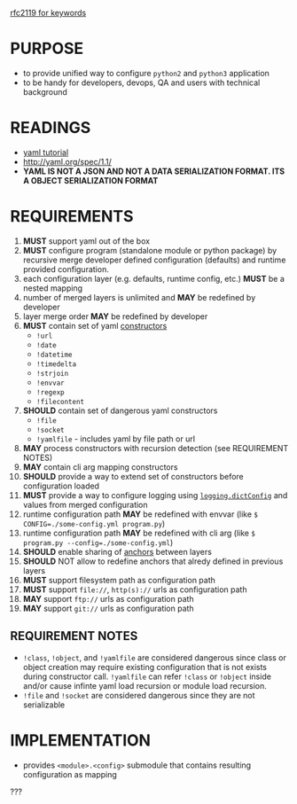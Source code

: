 [rfc2119 for keywords ](https://www.ietf.org/rfc/rfc2119.txt)

# PURPOSE
* to provide unified way to configure `python2` and `python3` application
* to be handy for developers, devops, QA and users with technical background

# READINGS
* [yaml tutorial](https://pyyaml.org/wiki/PyYAMLDocumentation#tutorial)
* http://yaml.org/spec/1.1/
* **YAML IS NOT A JSON AND NOT A DATA SERIALIZATION FORMAT. ITS A OBJECT SERIALIZATION FORMAT**

# REQUIREMENTS
 1. **MUST** support yaml out of the box
 1. **MUST** configure program (standalone module or python package) by recursive merge developer defined configuration (defaults) and runtime provided configuration.
 1. each configuration layer (e.g. defaults, runtime config, etc.) **MUST** be a nested mapping
 1. number of merged layers is unlimited and **MAY** be redefined by developer
 1. layer merge order **MAY** be redefined by developer
 1. **MUST** contain set of yaml [constructors](https://pyyaml.org/wiki/PyYAMLDocumentation#constructors-representers-resolvers)
    * `!url` 
    * `!date`
    * `!datetime` 
    * `!timedelta`
    * `!strjoin`
    * `!envvar` 
    * `!regexp`
    * `!filecontent`
 1. **SHOULD** contain set of dangerous yaml constructors
    * `!file`
    * `!socket`
    * `!yamlfile` - includes yaml by file path or url
 1. **MAY** process constructors with recursion detection (see REQUIREMENT NOTES)
 1. **MAY** contain cli arg mapping constructors
 1. **SHOULD** provide a way to extend set of constructors before configuration loaded
 1. **MUST** provide a way to configure logging using [`logging.dictConfig`](https://docs.python.org/3/library/logging.config.html?highlight=dictconfig) and values from merged configuration
 1. runtime configuration path **MAY** be redefined with envvar (like `$ CONFIG=./some-config.yml program.py`)
 1. runtime configuration path **MAY** be redefined with cli arg (like `$ program.py --config=./some-config.yml`)
 1. **SHOULD** enable sharing of [anchors](https://pyyaml.org/wiki/PyYAMLDocumentation#aliases) between layers
 1. **SHOULD** NOT allow to redefine anchors that alredy defined in previous layers
 1. **MUST** support filesystem path as configuration path
 1. **MUST** support `file://`, `http(s)://` urls as configuration path
 1. **MAY** support `ftp://` urls as configuration path
 1. **MAY** support `git://` urls as configuration path

## REQUIREMENT NOTES

 * `!class`, `!object`, and `!yamlfile` are considered dangerous since class or object creation may require existing configuration that is not exists during constructor call. `!yamlfile` can refer `!class` or `!object` inside and/or cause infinte yaml load recursion or module load recursion.
 * `!file` and `!socket` are considered dangerous since they are not serializable

# IMPLEMENTATION
 * provides `<module>.<config>` submodule that contains resulting configuration as mapping


???